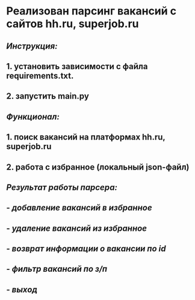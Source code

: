 # **Реализован парсинг вакансий с сайтов hh.ru, superjob.ru**  

## ***Инструкция:***  
## 1. установить зависимости с файла requirements.txt. 
## 2. запустить main.py  
  
## *Функционал:*  
## 1. поиск вакансий на платформах hh.ru, superjob.ru  
## 2. работа с избранное (локальный json-файл)   
  
## *Результат работы парсера:*  
## - *добавление вакансий в избранное*
## - *удаление вакансий из избранное*
## - *возврат информации о вакансии по id*
## - *фильтр вакансий по з/п*
## - *выход*
  